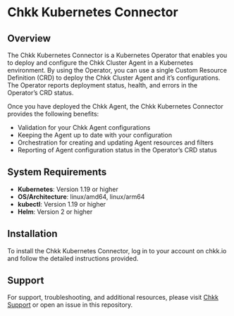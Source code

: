 # Chkk Kubernetes Connector

## Overview

The Chkk Kubernetes Connector is a Kubernetes Operator that enables you to deploy and configure the Chkk Cluster Agent in a Kubernetes environment. By using the Operator, you can use a single Custom Resource Definition (CRD) to deploy the Chkk Cluster Agent and it’s configurations. The Operator reports deployment status, health, and errors in the Operator’s CRD status. 

Once you have deployed the Chkk Agent, the Chkk Kubernetes Connector provides the following benefits:
- Validation for your Chkk Agent configurations
- Keeping the Agent up to date with your configuration
- Orchestration for creating and updating Agent resources and filters
- Reporting of Agent configuration status in the Operator’s CRD status

## System Requirements
- **Kubernetes**: Version 1.19 or higher
- **OS/Architecture**: linux/amd64, linux/arm64
- **kubectl**: Version 1.19 or higher
- **Helm**: Version 2 or higher

## Installation
To install the Chkk Kubernetes Connector, log in to your account on chkk.io and follow the detailed instructions provided.

## Support
For support, troubleshooting, and additional resources, please visit [Chkk Support](https://www.chkk.io/) or open an issue in this repository.
